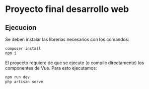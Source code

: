# Proyecto final desarrollo web

## Ejecucion

Se deben instalar las librerias necesarios con los comandos:

```bash
composer install
npm i
```

El proyecto requiere de que se ejecute (o compile directamente) los componentes de Vue. Para esto ejecutamos:

```bash
npm run dev
php artisan serve
```
